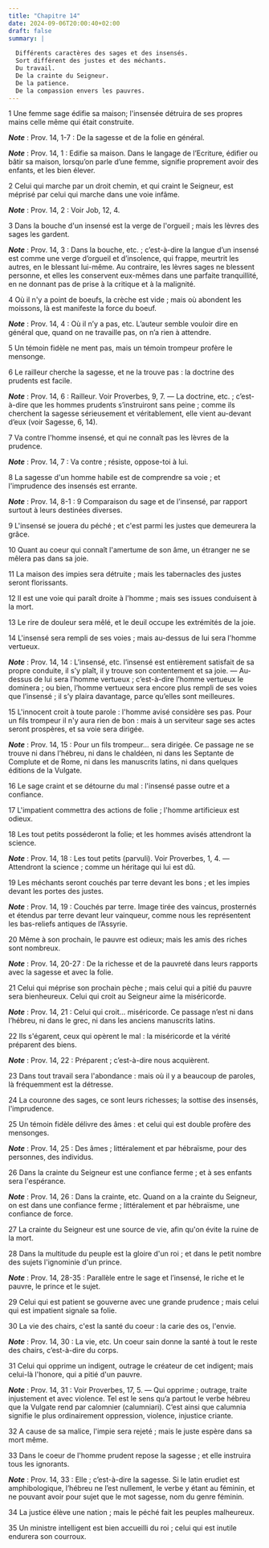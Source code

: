 ```yaml
---
title: "Chapitre 14"
date: 2024-09-06T20:00:40+02:00
draft: false
summary: |
  
  Différents caractères des sages et des insensés.
  Sort différent des justes et des méchants.
  Du travail.
  De la crainte du Seigneur.
  De la patience.
  De la compassion envers les pauvres.
---
```



1 Une femme sage édifie sa maison; l'insensée détruira de ses propres mains celle même qui était construite.

***Note*** :  Prov. 14, 1-7 : De la sagesse et de la folie en général.

***Note*** :  Prov. 14, 1 : Edifie sa maison. Dans le langage de l’Ecriture, édifier ou bâtir sa maison, lorsqu’on parle d’une femme, signifie proprement avoir des enfants, et les bien élever.


2 Celui qui marche par un droit chemin, et qui craint le Seigneur, est méprisé par celui qui marche dans une voie infâme.

***Note*** :  Prov. 14, 2 : Voir Job, 12, 4.


3 Dans la bouche d'un insensé est la verge de l'orgueil ; mais les lèvres des sages les gardent.

***Note*** :  Prov. 14, 3 : Dans la bouche, etc. ; c’est-à-dire la langue d’un insensé est comme une verge d’orgueil et d’insolence, qui frappe, meurtrit les autres, en le blessant lui-même. Au contraire, les lèvres sages ne blessent personne, et elles les conservent eux-mêmes dans une parfaite tranquillité, en ne donnant pas de prise à la critique et à la malignité.


4 Où il n'y a point de boeufs, la crèche est vide ; mais où abondent les moissons, là est manifeste la force du boeuf.

***Note*** :  Prov. 14, 4 : Où il n’y a pas, etc. L’auteur semble vouloir dire en général que, quand on ne travaille pas, on n’a rien à attendre.


5 Un témoin fidèle ne ment pas, mais un témoin trompeur profère le mensonge.


6 Le railleur cherche la sagesse, et ne la trouve pas : la doctrine des prudents est facile.

***Note*** :  Prov. 14, 6 : Railleur. Voir Proverbes, 9, 7. ― La doctrine, etc. ; c’est-à-dire que les hommes prudents s’instruiront sans peine ; comme ils cherchent la sagesse sérieusement et véritablement, elle vient au-devant d’eux (voir Sagesse, 6, 14).


7 Va contre l'homme insensé, et qui ne connaît pas les lèvres de la prudence.

***Note*** :  Prov. 14, 7 : Va contre ; résiste, oppose-toi à lui.


8 La sagesse d'un homme habile est de comprendre sa voie ; et l'imprudence des insensés est errante.

***Note*** :  Prov. 14, 8-1 : 9 Comparaison du sage et de l’insensé, par rapport surtout à leurs destinées diverses.


9 L'insensé se jouera du péché ; et c'est parmi les justes que demeurera la grâce.


10 Quant au coeur qui connaît l'amertume de son âme, un étranger ne se mêlera pas dans sa joie.


11 La maison des impies sera détruite ; mais les tabernacles des justes seront florissants.


12 Il est une voie qui paraît droite à l'homme ; mais ses issues conduisent à la mort.


13 Le rire de douleur sera mêlé, et le deuil occupe les extrémités de la joie.


14 L'insensé sera rempli de ses voies ; mais au-dessus de lui sera l'homme vertueux.

***Note*** :  Prov. 14, 14 : L’insensé, etc. l’insensé est entièrement satisfait de sa propre conduite, il s’y plaît, il y trouve son contentement et sa joie. ― Au-dessus de lui sera l’homme vertueux ; c’est-à-dire l’homme vertueux le dominera ; ou bien, l’homme vertueux sera encore plus rempli de ses voies que l’insensé ; il s’y plaira davantage, parce qu’elles sont meilleures.


15 L'innocent croit à toute parole : l'homme avisé considère ses pas.
Pour un fils trompeur il n'y aura rien de bon : mais à un serviteur sage ses actes seront prospères, et sa voie sera dirigée.

***Note*** :  Prov. 14, 15 : Pour un fils trompeur… sera dirigée. Ce passage ne se trouve ni dans l’hébreu, ni dans le chaldéen, ni dans les Septante de Complute et de Rome, ni dans les manuscrits latins, ni dans quelques éditions de la Vulgate.


16 Le sage craint et se détourne du mal : l'insensé passe outre et a confiance.


17 L'impatient commettra des actions de folie ; l'homme artificieux est odieux.


18 Les tout petits posséderont la folie; et les hommes avisés attendront la science.

***Note*** :  Prov. 14, 18 : Les tout petits (parvuli). Voir Proverbes, 1, 4. ― Attendront la science ; comme un héritage qui lui est dû.


19 Les méchants seront couchés par terre devant les bons ; et les impies devant les portes des justes.

***Note*** :  Prov. 14, 19 : Couchés par terre. Image tirée des vaincus, prosternés et étendus par terre devant leur vainqueur, comme nous les représentent les bas-reliefs antiques de l’Assyrie.


20 Même à son prochain, le pauvre est odieux; mais les amis des riches sont nombreux.

***Note*** :  Prov. 14, 20-27 : De la richesse et de la pauvreté dans leurs rapports avec la sagesse et avec la folie.


21 Celui qui méprise son prochain pèche ; mais celui qui a pitié du pauvre sera bienheureux.
Celui qui croit au Seigneur aime la miséricorde.

***Note*** :  Prov. 14, 21 : Celui qui croit… miséricorde. Ce passage n’est ni dans l’hébreu, ni dans le grec, ni dans les anciens manuscrits latins.


22 Ils s'égarent, ceux qui opèrent le mal : la miséricorde et la vérité préparent des biens.

***Note*** :  Prov. 14, 22 : Préparent ; c’est-à-dire nous acquièrent.


23 Dans tout travail sera l'abondance : mais où il y a beaucoup de paroles, là fréquemment est la détresse.


24 La couronne des sages, ce sont leurs richesses; la sottise des insensés, l'imprudence.


25 Un témoin fidèle délivre des âmes : et celui qui est double profère des mensonges.

***Note*** :  Prov. 14, 25 : Des âmes ; littéralement et par hébraïsme, pour des personnes, des individus.


26 Dans la crainte du Seigneur est une confiance ferme ; et à ses enfants sera l'espérance.

***Note*** :  Prov. 14, 26 : Dans la crainte, etc. Quand on a la crainte du Seigneur, on est dans une confiance ferme ; littéralement et par hébraïsme, une confiance de force.


27 La crainte du Seigneur est une source de vie, afin qu'on évite la ruine de la mort.


28 Dans la multitude du peuple est la gloire d'un roi ; et dans le petit nombre des sujets l'ignominie d'un prince.

***Note*** :  Prov. 14, 28-35 : Parallèle entre le sage et l’insensé, le riche et le pauvre, le prince et le sujet.


29 Celui qui est patient se gouverne avec une grande prudence ; mais celui qui est impatient signale sa folie.


30 La vie des chairs, c'est la santé du coeur : la carie des os, l'envie.

***Note*** :  Prov. 14, 30 : La vie, etc. Un coeur sain donne la santé à tout le reste des chairs, c’est-à-dire du corps.


31 Celui qui opprime un indigent, outrage le créateur de cet indigent; mais celui-là l'honore, qui a pitié d'un pauvre.

***Note*** :  Prov. 14, 31 : Voir Proverbes, 17, 5. ― Qui opprime ; outrage, traite injustement et avec violence. Tel est le sens qu’a partout le verbe hébreu que la Vulgate rend par calomnier (calumniari). C’est ainsi que calumnia signifie le plus ordinairement oppression, violence, injustice criante.


32 A cause de sa malice, l'impie sera rejeté ; mais le juste espère dans sa mort même.


33 Dans le coeur de l'homme prudent repose la sagesse ; et elle instruira tous les ignorants.

***Note*** :  Prov. 14, 33 : Elle ; c’est-à-dire la sagesse. Si le latin erudiet est amphibologique, l’hébreu ne l’est nullement, le verbe y étant au féminin, et ne pouvant avoir pour sujet que le mot sagesse, nom du genre féminin.


34 La justice élève une nation ; mais le péché fait les peuples malheureux.


35 Un ministre intelligent est bien accueilli du roi ; celui qui est inutile endurera son courroux.

